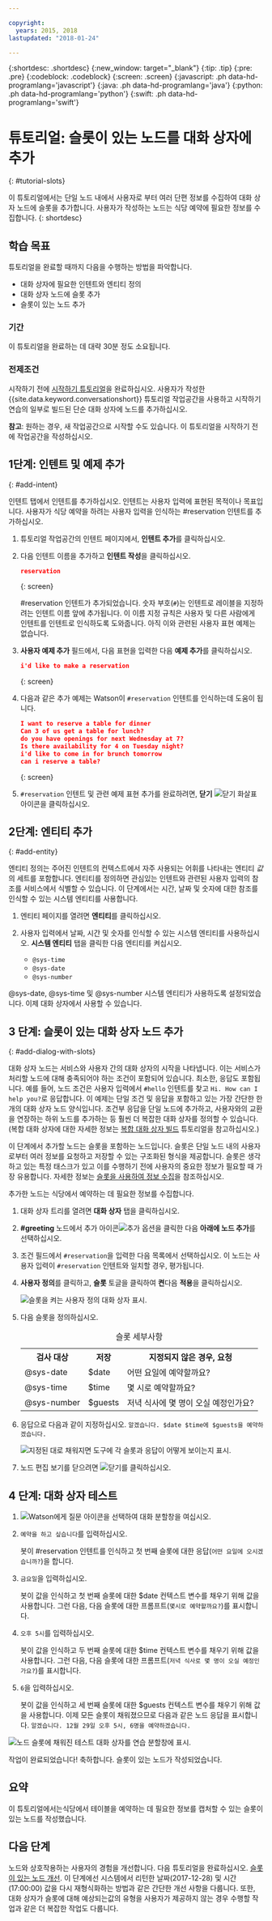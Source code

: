 ```yaml
---

copyright:
  years: 2015, 2018
lastupdated: "2018-01-24"

---
```


{:shortdesc: .shortdesc}
{:new_window: target="_blank"}
{:tip: .tip}
{:pre: .pre}
{:codeblock: .codeblock}
{:screen: .screen}
{:javascript: .ph data-hd-programlang='javascript'}
{:java: .ph data-hd-programlang='java'}
{:python: .ph data-hd-programlang='python'}
{:swift: .ph data-hd-programlang='swift'}

# 튜토리얼: 슬롯이 있는 노드를 대화 상자에 추가
{: #tutorial-slots}

이 튜토리얼에서는 단일 노드 내에서 사용자로 부터 여러 단편 정보를 수집하여 대화 상자 노드에 슬롯을 추가합니다. 사용자가 작성하는 노드는 식당 예약에 필요한 정보를 수집합니다.
{: shortdesc}

## 학습 목표

튜토리얼을 완료할 때까지 다음을 수행하는 방법을 파악합니다.

- 대화 상자에 필요한 인텐트와 엔티티 정의
- 대화 상자 노드에 슬롯 추가
- 슬롯이 있는 노드 추가

### 기간
이 튜토리얼을 완료하는 데 대략 30분 정도 소요됩니다.

### 전제조건

시작하기 전에 [시작하기 튜토리얼](getting-started.html)을 완료하십시오. 사용자가 작성한 {{site.data.keyword.conversationshort}} 튜토리얼 작업공간을 사용하고 시작하기 연습의 일부로 빌드된 단순 대화 상자에 노드를 추가하십시오.

**참고**: 원하는 경우, 새 작업공간으로 시작할 수도 있습니다. 이 튜토리얼을 시작하기 전에 작업공간을 작성하십시오.

## 1단계: 인텐트 및 예제 추가
{: #add-intent}

인텐트 탭에서 인텐트를 추가하십시오. 인텐트는 사용자 입력에 표현된 목적이나 목표입니다. 사용자가 식당 예약을 하려는 사용자 입력을 인식하는 #reservation 인텐트를 추가하십시오.

1.  튜토리얼 작업공간의 인텐트 페이지에서, **인텐트 추가**를 클릭하십시오.
1.  다음 인텐트 이름을 추가하고 **인텐트 작성**을 클릭하십시오.

    ```json
    reservation
    ```
    {: screen}

    #reservation 인텐트가 추가되었습니다. 숫자 부호(`#`)는 인텐트로 레이블을 지정하려는 인텐트 이름 앞에 추가됩니다. 이 이름 지정 규칙은 사용자 및 다른 사람에게 인텐트를 인텐트로 인식하도록 도와줍니다. 아직 이와 관련된 사용자 표현 예제는 없습니다.
1.  **사용자 예제 추가** 필드에서, 다음 표현을 입력한 다음 **예제 추가**를 클릭하십시오.

    ```json
    i'd like to make a reservation
    ```
    {: screen}

1.  다음과 같은 추가 예제는 Watson이 `#reservation` 인텐트를 인식하는데 도움이 됩니다.

    ```json
    I want to reserve a table for dinner
    Can 3 of us get a table for lunch?
    do you have openings for next Wednesday at 7?
    Is there availability for 4 on Tuesday night?
    i'd like to come in for brunch tomorrow
    can i reserve a table?
    ```
    {: screen}

1.  `#reservation` 인텐트 및 관련 예제 표현 추가를 완료하려면, **닫기** ![닫기 화살표](images/close_arrow.png) 아이콘을 클릭하십시오.

## 2단계: 엔티티 추가
{: #add-entity}

엔티티 정의는 주어진 인텐트의 컨텍스트에서 자주 사용되는 어휘를 나타내는 엔티티 *값*의 세트를 포함합니다. 엔티티를 정의하면 관심있는 인텐트와 관련된 사용자 입력의 참조를 서비스에서 식별할 수 있습니다. 이 단계에서는 시간, 날짜 및 숫자에 대한 참조를 인식할 수 있는 시스템 엔티티를 사용합니다. 

1.  엔티티 페이지를 열려면 **엔티티**를 클릭하십시오. 
1.  사용자 입력에서 날짜, 시간 및 숫자를 인식할 수 있는 시스템 엔티티를 사용하십시오. **시스템 엔티티** 탭을 클릭한 다음 엔티티를 켜십시오.

    - `@sys-time`
    - `@sys-date`
    - `@sys-number`

@sys-date, @sys-time 및 @sys-number 시스템 엔티티가 사용하도록 설정되었습니다. 이제 대화 상자에서 사용할 수 있습니다.

## 3 단계: 슬롯이 있는 대화 상자 노드 추가
{: #add-dialog-with-slots}

대화 상자 노드는 서비스와 사용자 간의 대화 상자의 시작을 나타냅니다. 이는 서비스가 처리할 노드에 대해 충족되어야 하는 조건이 포함되어 있습니다. 최소한, 응답도 포함됩니다. 예를 들어, 노드 조건은 사용자 입력에서 `#hello` 인텐트를 찾고 `Hi. How can I help you?`로 응답합니다. 이 예제는 단일 조건 및 응답을 포함하고 있는 가장 간단한 한 개의 대화 상자 노드 양식입니다. 조건부 응답을 단일 노드에 추가하고, 사용자와의 교환을 연장하는 하위 노드를 추가하는 등 훨씬 더 복잡한 대화 상자를 정의할 수 있습니다. (복합 대화 상자에 대한 자세한 정보는 [복합 대화 상자 빌드](tutorial.html) 튜토리얼을 참고하십시오.)

이 단계에서 추가할 노드는 슬롯을 포함하는 노드입니다. 슬롯은 단일 노드 내의 사용자로부터 여러 정보를 요청하고 저장할 수 있는 구조화된 형식을 제공합니다. 슬롯은 생각하고 있는 특정 태스크가 있고 이를 수행하기 전에 사용자의 중요한 정보가 필요할 때 가장 유용합니다. 자세한 정보는 [슬롯을 사용하여 정보 수집](dialog-slots.html)을 참조하십시오. 

추가한 노드는 식당에서 예약하는 데 필요한 정보를 수집합니다.

1.  대화 상자 트리를 열려면 **대화 상자** 탭을 클릭하십시오.
1.  **#greeting** 노드에서 추가 아이콘![추가 옵션](images/kabob.png)을 클릭한 다음 **아래에 노드 추가**를 선택하십시오.
1.  조건 필드에서 `#reservation`을 입력한 다음 목록에서 선택하십시오.
    이 노드는 사용자 입력이 `#reservation` 인텐트와 일치할 경우, 평가됩니다.
1.  **사용자 정의**를 클릭하고, **슬롯** 토글을 클릭하여 **켠**다음 **적용**을 클릭하십시오.

    ![슬롯을 켜는 사용자 정의 대화 상자 표시.](images/slots-toggle-on.png)
1.  다음 슬롯을 정의하십시오.

    <table>
    <caption>슬롯 세부사항</caption>
    <tr>
      <th>검사 대상</th>
      <th>저장</th>
      <th>지정되지 않은 경우, 요청</th>
    </tr>
    <tr>
      <td>@sys-date</td>
      <td>$date</td>
      <td>어떤 요일에 예약할까요?</td>
    </tr>
    <tr>
      <td>@sys-time</td>
      <td>$time</td>
      <td>몇 시로 예약할까요?</td>
    </tr>
    </tr>
    <tr>
      <td>@sys-number</td>
      <td>$guests</td>
      <td>저녁 식사에 몇 명이 오실 예정인가요?</td>
    </tr>
    </table>

1.  응답으로 다음과 같이 지정하십시오. `알겠습니다. $date $time에 $guests을 예약하겠습니다.`

    ![지정된 대로 채워지면 도구에 각 슬롯과 응답이 어떻게 보이는지 표시.](images/slots-simple-node.png)

1.  노드 편집 보기를 닫으려면 ![닫기](images/close.png)를 클릭하십시오.

## 4 단계: 대화 상자 테스트

1.  ![Watson에게 질문](images/ask_watson.png) 아이콘을 선택하여 대화 분할창을 여십시오.
1.  `예약을 하고 싶습니다`를 입력하십시오.

    봇이 #reservation 인텐트를 인식하고 첫 번째 슬롯에 대한 응답(`어떤 요일에 오시겠습니까?`)을 합니다.

1.  `금요일`을 입력하십시오.

    봇이 값을 인식하고 첫 번째 슬롯에 대한 $date 컨텍스트 변수를 채우기 위해 값을 사용합니다. 그런 다음, 다음 슬롯에 대한 프롬프트(`몇시로 예약할까요?`)를 표시합니다.

1.  `오후 5시`를 입력하십시오.

    봇이 값을 인식하고 두 번째 슬롯에 대한 $time 컨텍스트 변수를 채우기 위해 값을 사용합니다. 그런 다음, 다음 슬롯에 대한 프롬프트(`저녁 식사로 몇 명이 오실 예정인가요?`)를 표시합니다.

1.  `6`을 입력하십시오.

    봇이 값을 인식하고 세 번째 슬롯에 대한 $guests 컨텍스트 변수를 채우기 위해 값을 사용합니다. 이제 모든 슬롯이 채워졌으므로 다음과 같은 노드 응답을 표시합니다. `알겠습니다. 12월 29일 오후 5시, 6명을 예약하겠습니다.`

![노드 슬롯에 채워진 테스트 대화 상자를 연습 분할창에 표시.](images/slots-test-simple-node.png)

작업이 완료되었습니다! 축하합니다. 슬롯이 있는 노드가 작성되었습니다.

## 요약

이 튜토리얼에서는식당에서 테이블을 예약하는 데 필요한 정보를 캡처할 수 있는 슬롯이 있는 노드를 작성했습니다.

## 다음 단계

노드와 상호작용하는 사용자의 경험을 개선합니다. 다음 튜토리얼을 완료하십시오. [슬롯이 있는 노드 개선](tutorial-slots-complex.html). 이 단계에선 시스템에서 리턴한 날짜(2017-12-28) 및 시간(17:00:00) 값을 다시 재형식화하는 방법과 같은 간단한 개선 사항을 다룹니다. 또한, 대화 상자가 슬롯에 대해 예상되는값의 유형을 사용자가 제공하지 않는 경우 수행할 작업과 같은 더 복잡한 작업도 다룹니다.
